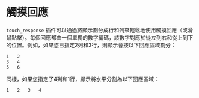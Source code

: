 # 觸摸回應

`touch_response` 插件可以通過將顯示劃分成行和列來輕鬆地使用觸摸回應（或滑鼠點擊）。每個回應都由一個單獨的數字編碼，該數字對應於從左到右和從上到下的位置。例如，如果您已指定2列和3行，則顯示會按以下回應區域劃分：

	1	2
	3	4
	5	6

同樣，如果您指定了4列和1行，顯示將水平分割為以下回應區域：

	1	2	3	4
